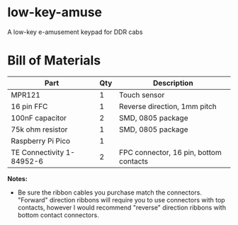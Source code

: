# low-key-amuse
A low-key e-amusement keypad for DDR cabs

# Bill of Materials

|           Part           | Qty |              Description              |
|--------------------------|-----|---------------------------------------|
|MPR121                    |1    |Touch sensor                           |
|16 pin FFC                |1    |Reverse direction, 1mm pitch           |
|100nF capacitor           |2    |SMD, 0805 package                      |
|75k ohm resistor          |1    |SMD, 0805 package                      |
|Raspberry Pi Pico         |1    |                                       |
|TE Connectivity 1-84952-6 |2    |FPC connector, 16 pin, bottom contacts |

**Notes:**
* Be sure the ribbon cables you purchase match the connectors. "Forward" direction ribbons will require you to use connectors with top contacts, however I would recommend "reverse" direction ribbons with bottom contact connectors. 
